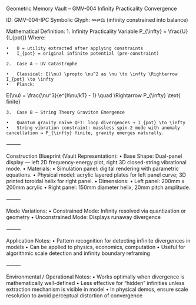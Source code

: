 Geometric Memory Vault – GMV-004 Infinity Practicality Convergence

ID: GMV-004-IPC
Symbolic Glyph: ∞⇌⚖ (infinity constrained into balance)

Mathematical Definition:
	1.	Infinity Practicality Variable
P_{\infty} = \frac{U}{I_{pot}}
Where:

	•	U = utility extracted after applying constraints
	•	I_{pot} = original infinite potential (pre-constraint)

	2.	Case A — UV Catastrophe

	•	Classical: E(\nu) \propto \nu^2 as \nu \to \infty \Rightarrow I_{pot} \to \infty
	•	Planck:
E(\nu) = \frac{\nu^3}{e^{h\nu/kT} - 1} \quad \Rightarrow P_{\infty} \text{ finite}

	3.	Case B — String Theory Graviton Emergence

	•	Quantum gravity naïve QFT: loop divergences → I_{pot} \to \infty
	•	String vibration constraint: massless spin-2 mode with anomaly cancellation → P_{\infty} finite, gravity emerges naturally.

⸻

Construction Blueprint (Vault Representation):
	•	Base Shape: Dual-panel display — left 2D frequency-energy plot, right 3D closed-string vibrational mode.
	•	Materials:
	•	Simulation panel: digital rendering with parametric equations.
	•	Physical model: acrylic layered plates for left panel curve; 3D printed toroidal helix for right panel.
	•	Dimensions:
	•	Left panel: 200mm x 200mm acrylic
	•	Right panel: 150mm diameter helix, 20mm pitch amplitude.

⸻

Mode Variations:
	•	Constrained Mode: Infinity resolved via quantization or geometry
	•	Unconstrained Mode: Displays runaway divergence

⸻

Application Notes:
	•	Pattern recognition for detecting infinite divergences in models
	•	Can be applied to physics, economics, computation
	•	Useful for algorithmic scale detection and infinity boundary reframing

⸻

Environmental / Operational Notes:
	•	Works optimally when divergence is mathematically well-defined
	•	Less effective for “hidden” infinities unless extraction mechanism is visible in model
	•	In physical demos, ensure scale resolution to avoid perceptual distortion of convergence
